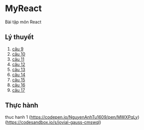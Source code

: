 # MyReact
Bài tập môn React
## Lý thuyết 
1. [câu 9](https://codepen.io/NguyenAnhTu1609/pen/mdKEwey)
2. [câu 10](https://codepen.io/NguyenAnhTu1609/pen/MWXeoaQ)
3. [câu 11](https://codepen.io/NguyenAnhTu1609/pen/dyKXzjz)
4. [câu 12](https://codepen.io/NguyenAnhTu1609/pen/yLEMZXQ)
5. [câu 13](https://codepen.io/NguyenAnhTu1609/pen/OJEpdgx)
6. [câu 14](https://codepen.io/NguyenAnhTu1609/pen/poKeBbe)
7. [câu 15](https://codepen.io/NguyenAnhTu1609/pen/ZERewyP)
8. [câu 16](https://codepen.io/NguyenAnhTu1609/pen/bGKYOVv)
9. [câu 17](https://codepen.io/NguyenAnhTu1609/pen/KKeybdG)
## Thực hành 
thuc hanh 1 (https://codepen.io/NguyenAnhTu1609/pen/MWXPqLy)
            (https://codesandbox.io/s/jovial-gauss-cmswql)
